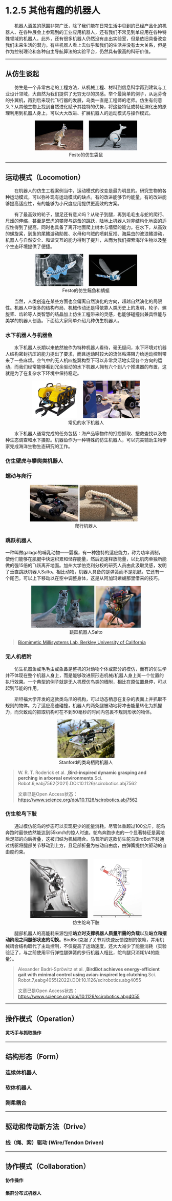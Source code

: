 # 1.2.5 其他有趣的机器人

&emsp;&emsp;机器人涵盖的范围非常广泛，除了我们能在日常生活中见到的已经产品化的机器人、在各种展会上参观到的工业应用机器人，还有我们不常见到单应用在各种特殊领域的机器人。此外，还有很多机器人仍然没有走出实验室，但是依旧具备改变我们未来生活的潜力。有些机器人看上去似乎和我们的生活并没有太大关系，但是作为控制理论和各种自主导航算法的实验平台，仍然具有很高的科研价值。

---
## 从仿生谈起
&emsp;&emsp;仿生是一个非常古老的工程方法，从机械工程、材料到信息科学再到建筑与工业设计领域，大自然为我们提供了无穷无尽的灵感。举个最简单的例子，从达芬奇的扑翼机，再到后来现代飞行器的发展，鸟类一直是工程师的老师。仿生有何意义？从其他生物上找到自然进化赋予其独特的优势，将这些特征或特征演化出的原理利用到机器人身上，可以大大改进、扩展机器人的运动模式与操作模式。
<center>
    <img src = "https://raw.githubusercontent.com/Ostoponko/Picstorage/master/img/8%5DW9HS%25KNHKL6T%24D5KEQR%7B0.png"
    width="30%">&emsp;
    <img src = "https://raw.githubusercontent.com/Ostoponko/Picstorage/master/img/%7BJBAV%40JI05C8ZP7WF%5D%60TO%40B.png"
    width="30%">
    <br>Festo的仿生袋鼠
</center>

---
## 运动模式（Locomotion）
&emsp;&emsp;在机器人的仿生工程案例当中，运动模式的改变是最为明显的。研究生物的各种运动模式，可以弥补现有运动模式的缺点。有的改进能够节约能量，有的改进能够提高适应性，有的能够为小尺度应用提供更高效的方案。

&emsp;&emsp;有了最高效的轮子，腿足还有意义吗？从轮子到腿，再到毛毛虫与蛇的爬行、尺蠖的伸缩，甚至是壁虎的攀爬与跳蚤的跳跃，陆地上机器人对非结构化地面的适应性得到了提高，同时也具备了离开地面爬上树木与墙壁的能力。在水下，从高效的螺旋桨，到鱼的尾鳍游动助推、水母和乌贼的喷射反推、海扁虫的波浪鳍游动，机器人与自然安全、和谐交互的能力得到了提升，从而为我们探索海洋生物以及整个生态环境提供了便捷。
<center>
    <img src = "https://raw.githubusercontent.com/Ostoponko/Picstorage/master/img/45CBZRMWKC%5BFG_1WWHG7FCF.png"
    width="30%">&emsp;
    <img src = "https://raw.githubusercontent.com/Ostoponko/Picstorage/master/img/FY1%25WSDC3%7DW%5D05CL%255(%5D2(A.png"
    width="30%">
    <br>Festo的仿生鳐鱼和蜻蜓
</center>

&emsp;&emsp;当然，人类创造在某些方面也会偏离自然演化的方向，超越自然演化的局限性。机器人中很多的结构布局、机械传动还是得依靠人类历史上的发明，轮子、螺旋桨、齿轮等人类智慧的结晶加上仿生工程带来的灵感，也能够碰撞出兼具性能与美学的机器人创造。下面给大家简单介绍几种仿生机器人。

### 水下机器人与机器鱼
&emsp;&emsp;水下机器人长期以来依然被作为特种机器人看待，毫无疑问，水下环境对机器人结构密封抗压的能力提出了要求，而且运动时较大的流体粘滞阻力给运动控制带来了一些麻烦。空气中的无人机四旋翼构型下可以非常灵活地实现各个方向的运动，而我们经常能够看到冗余驱动的水下机器人拥有六个到八个推进器的布置，这就是为了在复杂水下环境中保持稳定。

<center>
    <img src = "https://raw.githubusercontent.com/Ostoponko/Picstorage/master/img/R.3144fdb12b36180484f898855dce6be7"
    width="28%">&emsp;
    <img src = "https://raw.githubusercontent.com/Ostoponko/Picstorage/master/img/IJU)EBX)F7HBIPJF%5B%25%5D7O5Q.png"
    width="35%">
    <br>常见的水下机器人
</center>

&emsp;&emsp;水下机器人通常完成的任务包括：海产品等物件的打捞抓取、搜救查找以及物种生态调查和水下摄影。机器鱼作为一种特殊的仿生机器人，可以完美辅助生物学家完成海洋生物生态研究的工作。


### 仿生壁虎与攀爬类机器人



### 蠕动与爬行

<center>
    <img src = "https://raw.githubusercontent.com/Ostoponko/Picstorage/master/img/%5BG(%6081%60%40WH_O5)YT29%25%25WZQ.png"
    width="30%">
    <img src = "https://raw.githubusercontent.com/Ostoponko/Picstorage/master/img/%25AGF%7EW9%5B)H0CDD3QQ%24CLZE5.png"
    width="36%">&emsp;
    <br>爬行机器人
</center>

### 跳跃机器人

一种叫做galago的哺乳动物——婴猴，有一种独特的适应能力，称为功率调制，使他们能够在肌腱中快速积累和储存能量，然后迅速释放能量，以比肌肉单独所能做的强15倍的飞跃离开地面。加州大学伯克利分校的研究人员由此汲取灵感，发明了垂直跳跃机器人Salto。相比动物，机器人具备的是弹簧而不是肌腱。它还有一个尾巴，可以上下移动以在空中调整身体，这是从阿加玛蜥蜴那里借来的技巧。

<center>
    <img src = "https://raw.githubusercontent.com/Ostoponko/Picstorage/master/img/galago-c-Dean-Polley-7.jpg"
    width="39%">
    <img src = "https://raw.githubusercontent.com/Ostoponko/Picstorage/master/img/KJG9%5DX3%60KZIUL4OMB8)MHFU.png"
    width="28%">
    <br>跳跃机器人Salto
</center>

> [Biomimetic Millisystems Lab, Berkley University of California](https://people.eecs.berkeley.edu/~ronf/Biomimetics.html)

### 无人机栖附
&emsp;&emsp;仿生机器鱼或毛毛虫或象鼻是整机的对动物个体或部分的模仿，而有的仿生学并不体现在整个机器人身上，而是能够改进原形态机械/机器人身上某一个位置的执行效果。一个典型的例子就是无人机模仿鸟类的栖附，相比在原位置悬停，可以起到节能的作用。

&emsp;&emsp;斯坦福大学开发的这款类鸟爪的机构，可以动态栖息在复杂的表面上并抓取不规则的物体。为了适应高速碰撞，机器人的两条腿被动地将冲击能量转化为抓握力，而欠致动的抓取机构可在不到50毫秒的时间内包裹不规则形状的物体。

<center>
    <img src = "https://raw.githubusercontent.com/Ostoponko/Picstorage/master/img/NAYJX%7EZ%5BC%25CUYJJE5SN3Q8R.png"
    width="35.5%">
    <br>Stanford的类鸟栖附机器人
</center>

> W. R. T. Roderick et al. ,**Bird-inspired dynamic grasping and perching in arboreal environments**.Sci. Robot.6,eabj7562(2021).DOI:10.1126/scirobotics.abj7562
> 
> 文章已是Open Access状态：
> https://www.science.org/doi/10.1126/scirobotics.abj7562


### 仿生鸵鸟下肢
&emsp;&emsp;通过模仿鸵鸟的步态可以实现更少的能量消耗。尽管体重超过100公斤，鸵鸟奔跑时最快依然能达到55km/h的惊人时速。鸵鸟奔跑步态的一个显著特征是离地后足部的向后折叠，这被归结为机械耦合。马普所的这款仿生鸵鸟BirdBot下肢通过线驱将腿部关节移动到上方，且足部折叠为被动自由度，由弹簧提供欠驱动的自由度约束。

<center>
    <img src = "https://raw.githubusercontent.com/Ostoponko/Picstorage/master/img/KHE%7BGMRC46FV%7DJKY%7DO1Y6JF.png"
    width="35.5%">&emsp;
    <img src = "https://raw.githubusercontent.com/Ostoponko/Picstorage/master/img/P%24D%24D5F4%5DVP%5B%7DEP1%5D4%24TNS6.png"
    width="30%">
    <br>仿生鸵鸟下肢
</center>

&emsp;&emsp;腿部机器人的高能耗来源包括**站立时支撑机器人质量所需的负载**以及**站立和摆动阶段之间腿部状态的切换**。BirdBot克服了关节对快速反馈控制的依赖，并用机械耦合结构取代了主动控制，不仅提高了运动速度，还大大减少了能量消耗（实验验证了，与之前使用平行弹性腿弹簧的步行机器人相比，鸵鸟腿只消耗1/4的能量）。

> Alexander Badri-Spröwitz et al. ,**BirdBot achieves energy-efficient gait with minimal control using avian-inspired leg clutching**.Sci. Robot.7,eabg4055(2022).DOI:10.1126/scirobotics.abg4055
> 
> 文章已是Open Access状态：
> https://www.science.org/doi/10.1126/scirobotics.abg4055

---
## 操作模式（Operation）

#### 灵巧手与抓取操作

---
## 结构形态（Form）

### 连续体机器人

### 软体机器人

### 刚柔耦合

---
## 驱动和传动新方法（Drive）

### 线（绳、索）驱动 (Wire/Tendon Driven)



---

## 协作模式（Collaboration）

#### 协作操作

#### 集群分布式机器人

